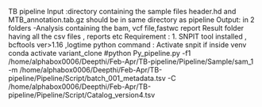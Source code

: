 TB pipeline
Input :directory containing the sample files
header.hd and MTB_annotation.tab.gz should be in same directory as pipeline
Output: in 2 folders -Analysis containing the bam, vcf file,fastwc report
Result folder having all the csv files , reports etc
Requirement : 1. SNPIT tool installed , bcftools ver>1.16 ,logtime python
command :
Activate snpit if inside venv 
 conda activate variant_clone
#python Py_pipeline.py -f1 /home/alphabox0006/Deepthi/Feb-Apr/TB-pipeline/Pipeline/Sample/sam_1 -m /home/alphabox0006/Deepthi/Feb-Apr/TB-pipeline/Pipeline/Script/batch_001_metadata.tsv  -C /home/alphabox0006/Deepthi/Feb-Apr/TB-pipeline/Pipeline/Script/Catalog_version4.tsv
